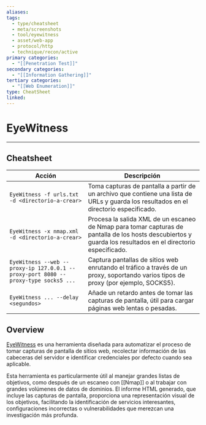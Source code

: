 ```yaml
---
aliases:
tags:
  - type/cheatsheet
  - meta/screenshots
  - tool/eyewitness
  - asset/web-app
  - protocol/http
  - technique/recon/active
primary categories:
  - "[[Penetration Test]]"
secondary categories:
  - "[[Information Gathering]]"
tertiary categories:
  - "[[Web Enumeration]]"
type: CheatSheet
linked:
---
```

# EyeWitness

***

## Cheatsheet

|**Acción**|**Descripción**|
|---|---|
|`EyeWitness -f urls.txt -d <directorio-a-crear>`|Toma capturas de pantalla a partir de un archivo que contiene una lista de URLs y guarda los resultados en el directorio especificado.|
|`EyeWitness -x nmap.xml -d <directorio-a-crear>`|Procesa la salida XML de un escaneo de Nmap para tomar capturas de pantalla de los hosts descubiertos y guarda los resultados en el directorio especificado.|
|`EyeWitness --web --proxy-ip 127.0.0.1 --proxy-port 8080 --proxy-type socks5 ...`|Captura pantallas de sitios web enrutando el tráfico a través de un proxy, soportando varios tipos de proxy (por ejemplo, SOCKS5).|
|`EyeWitness ... --delay <segundos>`|Añade un retardo antes de tomar las capturas de pantalla, útil para cargar páginas web lentas o pesadas.|

## Overview

[EyeWitness](https://github.com/RedSiege/EyeWitness) es una herramienta diseñada para automatizar el proceso de tomar capturas de pantalla de sitios web, recolectar información de las cabeceras del servidor e identificar credenciales por defecto cuando sea aplicable.

Esta herramienta es particularmente útil al manejar grandes listas de objetivos, como después de un escaneo con [[Nmap]] o al trabajar con grandes volúmenes de datos de dominios. El informe HTML generado, que incluye las capturas de pantalla, proporciona una representación visual de los objetivos, facilitando la identificación de servicios interesantes, configuraciones incorrectas o vulnerabilidades que merezcan una investigación más profunda.
